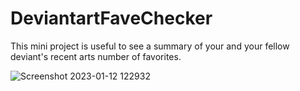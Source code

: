 # DeviantartFaveChecker
This mini project is useful to see a summary of your and your fellow deviant's recent arts number of favorites.

![Screenshot 2023-01-12 122932](https://user-images.githubusercontent.com/97293254/212000211-5fd69884-eece-4999-b0e7-6f89e17ef747.jpg)
